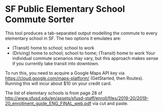 # SF Public Elementary School Commute Sorter

This tool produces a tab-separated output modelling the
commute to every elementary school in SF. The two
options it emulates are:
  * (Transit) home to school; school to work
  * (Driving) home to school; school to home; (Transit) home to work
Your individual commute scenarios may vary, but this approach
makes sense if you currently take transit into downtown.

To run this, you need to acquire a Google Maps API key via
https://cloud.google.com/maps-platform/ (GetStarted, then Routes).  Running
this will incur about $10 on your credit card.

The list of elemntary schools is from page 28 of http://www.sfusd.edu/en/assets/sfusd-staff/enroll/files/2019-20/2019-20_enrollment_guide_ENG_FINAL_web.pdf
via cut and paste.
